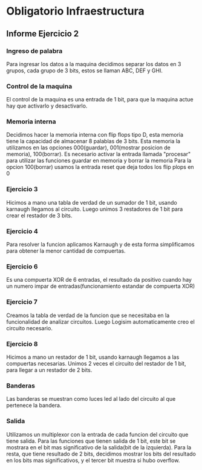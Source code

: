 # Obligatorio Infraestructura
## Informe Ejercicio 2

### Ingreso de palabra
Para ingresar los datos a la maquina decidimos separar los datos en 3 grupos, cada grupo de 3 bits, estos se llaman ABC, DEF y GHI.

### Control de la maquina
El control de la maquina es una entrada de 1 bit, para que la maquina actue hay que activarlo y desactivarlo.

### Memoria interna
Decidimos hacer la memoria interna con flip flops tipo D, esta memoria tiene la capacidad de almacenar 8 palablas de 3 bits.
Esta memoria la utilizamos en las opciones 000(guardar), 001(mostrar posicion de memoria), 100(borrar).
Es necesario activar la entrada llamada "procesar" para utilizar las funciones guardar en memoria y borrar la memoria 
Para la opcion 100(borrar) usamos la entrada reset que deja todos los flip plops en 0

### Ejercicio 3
Hicimos a mano una tabla de verdad de un sumador de 1 bit, usando karnaugh llegamos al circuito.
Luego unimos 3 restadores de 1 bit para crear el restador de 3 bits.

### Ejercicio 4
Para resolver la funcion aplicamos Karnaugh y de esta forma simplificamos para obtener la menor cantidad de compuertas.

### Ejercicio 6
Es una compuerta XOR de 6 entradas, el resultado da positivo cuando hay un numero impar de entradas(funcionamiento estandar de compuerta XOR)

### Ejercicio 7
Creamos la tabla de verdad de la funcion que se necesitaba en la funcionalidad de analizar circuitos.
Luego Logisim automaticamente creo el circuito necesario.

### Ejercicio 8
Hicimos a mano un restador de 1 bit, usando karnaugh llegamos a las compuertas necesarias.
Unimos 2 veces el circuito del restador de 1 bit, para llegar a un restador de 2 bits.

### Banderas
Las banderas se muestran como luces led al lado del circuito al que pertenece la bandera.

### Salida
Utilizamos un multiplexor con la entrada de cada funcion del circuito que tiene salida.
Para las funciones que tienen salida de 1 bit, este bit se mostrara en el bit mas significativo de la salida(bit de la izquierda).
Para la resta, que tiene resultado de 2 bits, decidimos mostrar los bits del resultado en los bits mas significativos, y el tercer bit muestra si hubo overflow.

